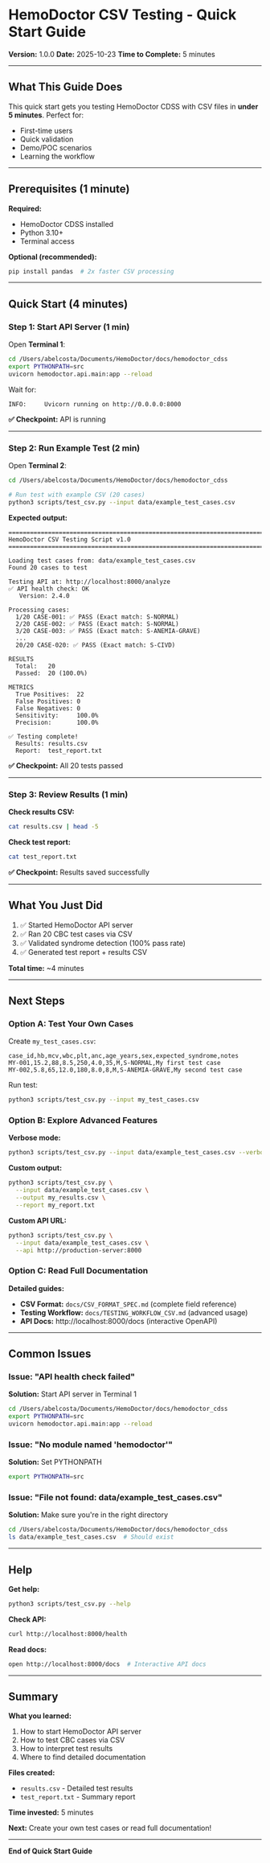 # HemoDoctor CSV Testing - Quick Start Guide

**Version:** 1.0.0
**Date:** 2025-10-23
**Time to Complete:** 5 minutes

---

## What This Guide Does

This quick start gets you testing HemoDoctor CDSS with CSV files in **under 5 minutes**. Perfect for:
- First-time users
- Quick validation
- Demo/POC scenarios
- Learning the workflow

---

## Prerequisites (1 minute)

**Required:**
- HemoDoctor CDSS installed
- Python 3.10+
- Terminal access

**Optional (recommended):**
```bash
pip install pandas  # 2x faster CSV processing
```

---

## Quick Start (4 minutes)

### Step 1: Start API Server (1 min)

Open **Terminal 1**:

```bash
cd /Users/abelcosta/Documents/HemoDoctor/docs/hemodoctor_cdss
export PYTHONPATH=src
uvicorn hemodoctor.api.main:app --reload
```

Wait for:
```
INFO:     Uvicorn running on http://0.0.0.0:8000
```

**✅ Checkpoint:** API is running

---

### Step 2: Run Example Test (2 min)

Open **Terminal 2**:

```bash
cd /Users/abelcosta/Documents/HemoDoctor/docs/hemodoctor_cdss

# Run test with example CSV (20 cases)
python3 scripts/test_csv.py --input data/example_test_cases.csv
```

**Expected output:**
```
================================================================================
HemoDoctor CSV Testing Script v1.0
================================================================================

Loading test cases from: data/example_test_cases.csv
Found 20 cases to test

Testing API at: http://localhost:8000/analyze
✅ API health check: OK
   Version: 2.4.0

Processing cases:
  1/20 CASE-001: ✅ PASS (Exact match: S-NORMAL)
  2/20 CASE-002: ✅ PASS (Exact match: S-NORMAL)
  3/20 CASE-003: ✅ PASS (Exact match: S-ANEMIA-GRAVE)
  ...
  20/20 CASE-020: ✅ PASS (Exact match: S-CIVD)

RESULTS
  Total:   20
  Passed:  20 (100.0%)

METRICS
  True Positives:  22
  False Positives: 0
  False Negatives: 0
  Sensitivity:     100.0%
  Precision:       100.0%

✅ Testing complete!
  Results: results.csv
  Report:  test_report.txt
```

**✅ Checkpoint:** All 20 tests passed

---

### Step 3: Review Results (1 min)

**Check results CSV:**

```bash
cat results.csv | head -5
```

**Check test report:**

```bash
cat test_report.txt
```

**✅ Checkpoint:** Results saved successfully

---

## What You Just Did

1. ✅ Started HemoDoctor API server
2. ✅ Ran 20 CBC test cases via CSV
3. ✅ Validated syndrome detection (100% pass rate)
4. ✅ Generated test report + results CSV

**Total time:** ~4 minutes

---

## Next Steps

### Option A: Test Your Own Cases

Create `my_test_cases.csv`:

```csv
case_id,hb,mcv,wbc,plt,anc,age_years,sex,expected_syndrome,notes
MY-001,15.2,88,8.5,250,4.0,35,M,S-NORMAL,My first test case
MY-002,5.8,65,12.0,180,8.0,8,M,S-ANEMIA-GRAVE,My second test case
```

Run test:

```bash
python3 scripts/test_csv.py --input my_test_cases.csv
```

### Option B: Explore Advanced Features

**Verbose mode:**
```bash
python3 scripts/test_csv.py --input data/example_test_cases.csv --verbose
```

**Custom output:**
```bash
python3 scripts/test_csv.py \
  --input data/example_test_cases.csv \
  --output my_results.csv \
  --report my_report.txt
```

**Custom API URL:**
```bash
python3 scripts/test_csv.py \
  --input data/example_test_cases.csv \
  --api http://production-server:8000
```

### Option C: Read Full Documentation

**Detailed guides:**
- **CSV Format:** `docs/CSV_FORMAT_SPEC.md` (complete field reference)
- **Testing Workflow:** `docs/TESTING_WORKFLOW_CSV.md` (advanced usage)
- **API Docs:** http://localhost:8000/docs (interactive OpenAPI)

---

## Common Issues

### Issue: "API health check failed"

**Solution:** Start API server in Terminal 1

```bash
cd /Users/abelcosta/Documents/HemoDoctor/docs/hemodoctor_cdss
export PYTHONPATH=src
uvicorn hemodoctor.api.main:app --reload
```

### Issue: "No module named 'hemodoctor'"

**Solution:** Set PYTHONPATH

```bash
export PYTHONPATH=src
```

### Issue: "File not found: data/example_test_cases.csv"

**Solution:** Make sure you're in the right directory

```bash
cd /Users/abelcosta/Documents/HemoDoctor/docs/hemodoctor_cdss
ls data/example_test_cases.csv  # Should exist
```

---

## Help

**Get help:**

```bash
python3 scripts/test_csv.py --help
```

**Check API:**

```bash
curl http://localhost:8000/health
```

**Read docs:**

```bash
open http://localhost:8000/docs  # Interactive API docs
```

---

## Summary

**What you learned:**
1. How to start HemoDoctor API server
2. How to test CBC cases via CSV
3. How to interpret test results
4. Where to find detailed documentation

**Files created:**
- `results.csv` - Detailed test results
- `test_report.txt` - Summary report

**Time invested:** 5 minutes

**Next:** Create your own test cases or read full documentation!

---

**End of Quick Start Guide**
